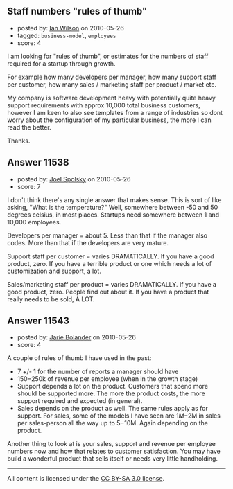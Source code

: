 ## Staff numbers "rules of thumb"

- posted by: [Ian Wilson](https://stackexchange.com/users/-1/2164-ian-wilson) on 2010-05-26
- tagged: `business-model`, `employees`
- score: 4

I am looking for "rules of thumb", or estimates for the numbers of staff required for a startup through growth.

For example how many developers per manager, how many support staff per customer, how many sales / marketing staff per product / market etc.

My company is software development heavy with potentially quite heavy support requirements with approx 10,000 total business customers, however I am keen to also see templates from a range of industries so dont worry about the configuration of my particular business, the more I can read the better.

Thanks.



## Answer 11538

- posted by: [Joel Spolsky](https://stackexchange.com/users/-1/4335-joel-spolsky) on 2010-05-26
- score: 7

I don't think there's any single answer that makes sense. This is sort of like asking, "What is the temperature?" Well, somewhere between -50 and 50 degrees celsius, in most places. Startups need somewhere between 1 and 10,000 employees.

Developers per manager = about 5. Less than that if the manager also codes. More than that if the developers are very mature.

Support staff per customer = varies DRAMATICALLY. If you have a good product, zero. If you have a terrible product or one which needs a lot of customization and support, a lot.

Sales/marketing staff per product = varies DRAMATICALLY. If you have a good product, zero. People find out about it. If you have a product that really needs to be sold, A LOT.




## Answer 11543

- posted by: [Jarie Bolander](https://stackexchange.com/users/-1/585-jarie-bolander) on 2010-05-26
- score: 4

A couple of rules of thumb I have used in the past:

 - 7 +/- 1 for the number of reports a manager should have
 - $150-$250k of revenue per employee (when in the growth stage)
 - Support depends a lot on the product. Customers that spend more should be supported more. The more the product costs, the more support required and expected (in general).
 - Sales depends on the product as well. The same rules apply as for support. For sales, some of the models I have seen are $1M-$2M in sales per sales-person all the way up to $5-$10M. Again depending on the product.

Another thing to look at is your sales, support and revenue per employee numbers now and how that relates to customer satisfaction. You may have build a wonderful product that sells itself or needs very little handholding.



---

All content is licensed under the [CC BY-SA 3.0 license](https://creativecommons.org/licenses/by-sa/3.0/).
